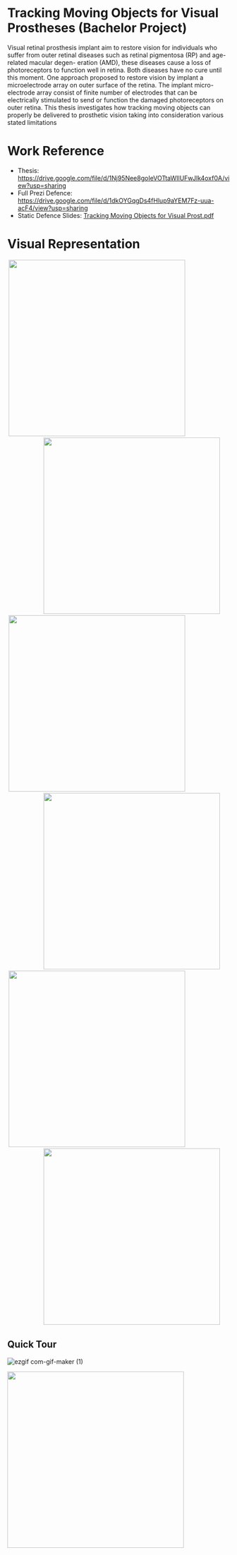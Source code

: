 # Tracking Moving Objects for Visual Prostheses (Bachelor Project)

Visual retinal prosthesis implant aim to restore vision for individuals who suffer from outer retinal diseases such as retinal pigmentosa (RP) and age-related macular degen- eration (AMD), these diseases cause a loss of photoreceptors to function well in retina. Both diseases have no cure until this moment. One approach proposed to restore vision by implant a microelectrode array on outer surface of the retina. The implant micro- electrode array consist of finite number of electrodes that can be electrically stimulated to send or function the damaged photoreceptors on outer retina. This thesis investigates how tracking moving objects can properly be delivered to prosthetic vision taking into consideration various stated limitations

# Work Reference 
- Thesis: https://drive.google.com/file/d/1Nj95Nee8goIeVOTtaWIlUFwJlk4oxf0A/view?usp=sharing
- Full Prezi Defence: https://drive.google.com/file/d/1dkOYGqgDs4fHlup9aYEM7Fz-uua-acF4/view?usp=sharing
- Static Defence Slides: [Tracking Moving Objects for Visual Prost.pdf](https://github.com/ahmedfarouk2000/Tracking-Moving-Objects-for-Visual-Porsthesis/files/10866359/Tracking.Moving.Objects.for.Visual.Prost.pdf)

 



# Visual Representation


<div align="center">
<img src="https://user-images.githubusercontent.com/93868173/222297668-66eaa966-983a-46fb-bb36-8d9c5dc5020d.png" data-canonical-src="https://user-images.githubusercontent.com/93868173/196001758-ac86be01-75b6-4606-b620-963113c6f9a4.jpg" width="400" height="400"/>
 &nbsp;&nbsp;&nbsp;&nbsp;  &nbsp;&nbsp;&nbsp;&nbsp;  &nbsp;&nbsp;&nbsp;&nbsp;  &nbsp;&nbsp;&nbsp;&nbsp; &nbsp;&nbsp;&nbsp;&nbsp;  &nbsp;&nbsp;&nbsp;&nbsp;  &nbsp;&nbsp;&nbsp;&nbsp;  &nbsp;&nbsp;&nbsp;&nbsp;
<img src="https://user-images.githubusercontent.com/93868173/222300033-634c4cc0-3432-4155-9c05-c776ba8d2683.png" data-canonical-src="https://user-images.githubusercontent.com/93868173/196001758-ac86be01-75b6-4606-b620-963113c6f9a4.jpg" width="400" height="400"/>

 
 <img src="https://user-images.githubusercontent.com/93868173/222297778-dcb56ebc-b21a-4a61-ad0a-3b91368f777d.png" data-canonical-src="https://user-images.githubusercontent.com/93868173/196001758-ac86be01-75b6-4606-b620-963113c6f9a4.jpg" width="400" height="400"/>
  &nbsp;&nbsp;&nbsp;&nbsp;  &nbsp;&nbsp;&nbsp;&nbsp;  &nbsp;&nbsp;&nbsp;&nbsp;  &nbsp;&nbsp;&nbsp;&nbsp; &nbsp;&nbsp;&nbsp;&nbsp;  &nbsp;&nbsp;&nbsp;&nbsp;  &nbsp;&nbsp;&nbsp;&nbsp;  &nbsp;&nbsp;&nbsp;&nbsp;
  <img src="https://user-images.githubusercontent.com/93868173/222300150-f68f9213-b8d9-4a94-9d14-a34c1e833bfb.png" data-canonical-src="https://user-images.githubusercontent.com/93868173/196001758-ac86be01-75b6-4606-b620-963113c6f9a4.jpg" width="400" height="400"/>

 
   <img src="https://user-images.githubusercontent.com/93868173/222300310-a60b8fb4-24e4-4161-a4b4-b08f87ee8967.png" data-canonical-src="https://user-images.githubusercontent.com/93868173/196001758-ac86be01-75b6-4606-b620-963113c6f9a4.jpg" width="400" height="400"/>
  &nbsp;&nbsp;&nbsp;&nbsp;  &nbsp;&nbsp;&nbsp;&nbsp;  &nbsp;&nbsp;&nbsp;&nbsp;  &nbsp;&nbsp;&nbsp;&nbsp; &nbsp;&nbsp;&nbsp;&nbsp;  &nbsp;&nbsp;&nbsp;&nbsp;  &nbsp;&nbsp;&nbsp;&nbsp;  &nbsp;&nbsp;&nbsp;&nbsp;
   <img src="https://user-images.githubusercontent.com/93868173/222304075-413017b2-d514-415f-b99a-94d02a74f034.png" data-canonical-src="https://user-images.githubusercontent.com/93868173/196001758-ac86be01-75b6-4606-b620-963113c6f9a4.jpg" width="400" height="400"/>
     



</div> 

## Quick Tour

 ![ezgif</div>  com-gif-maker (1)](https://user-images.githubusercontent.com/93868173/222304343-544d3708-8b26-4570-9036-8c66ba755ce4.gif)

   <img src="https://user-images.githubusercontent.com/93868173/222304343-544d3708-8b26-4570-9036-8c66ba755ce4.gif" data-canonical-src="https://user-images.githubusercontent.com/93868173/222304343-544d3708-8b26-4570-9036-8c66ba755ce4.gif" width="400" height="400"/>



